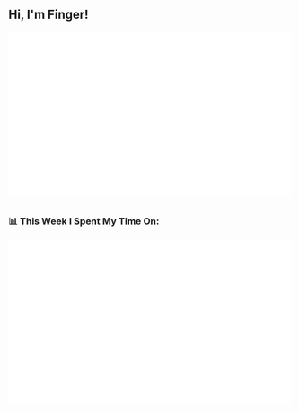 <h2> Hi, I'm Finger!</h2>

<img align="right" src="https://raw.githubusercontent.com/spianmo/github-stats/master/generated/overview.svg#gh-light-mode-only">

<!-- <img align="right" height="160em" src="https://github-readme-stats-eight-theta.vercel.app/api/top-langs/?username=spianmo&layout=compact&langs_count=8&theme=algolia"/>	 -->
	
```go
package main

type Me struct {
	Name   string
	Job    string
	Code   string
	Skills string
}

func main() {
	me := &Me{
		Name:   "Finger",
		Job:    "Client-side Engineer",
		Code:   "Java and C++ and Others",
		Skills: "Android Security NLP ^o^",
	}
	_ = me
}
```


<h3>📊 This Week I Spent My Time On:</h3>
<img align='right' src="https://raw.githubusercontent.com/spianmo/github-stats/master/generated/languages.svg#gh-light-mode-only">

<!--START_SECTION:waka-->

```text
Kotlin                 10 hrs 24 mins  ██████████▓░░░░░░░░░░░░░░   42.19 %
Java                   5 hrs 17 mins   █████▒░░░░░░░░░░░░░░░░░░░   21.47 %
Groovy                 3 hrs 15 mins   ███▒░░░░░░░░░░░░░░░░░░░░░   13.19 %
Gradle                 2 hrs 19 mins   ██▒░░░░░░░░░░░░░░░░░░░░░░   09.44 %
XML                    1 hr 12 mins    █▒░░░░░░░░░░░░░░░░░░░░░░░   04.87 %
```

<!--END_SECTION:waka-->

